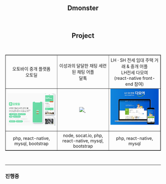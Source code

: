 ## <div align="center">Dmonster</div>

</br>

## <div align="center">Project</div>

<br/>
<table border="1">
  <tr style="width:100%; ">
      <td align='center'style="width:33%;padding:1%;">오토바이 중개 플랫폼</br>오토딜</td>
      <td align='center'style="width:33%;padding:1%;">이성과의 달달한 채팅 세련된 채팅 어플</br>달톡</td>
      <td align='center'style="width:33%;padding:1%;">LH · SH 전세 임대 주택 거래 & 중개 어플 </br>LH전세 다모여 </br>(react-native front-end 참여)
      </td>
  </tr>
  <tr style="width:100%; ">
      <td align='center'style="width:33%; padding:0% 1%; justify-content: center;align-items: center; ">
      <a href="./autodeal/README.md" id="autodeal" >
          <img src='./images/autodeal/autodeal_2.png' style="width:100%;" />
        </a>
      </td>
      <td align='center'style="width:33%; padding:0% 1%; justify-content: center;align-items: center; ">
        <a href="./daltalk/README.md" id="daltalk" >
          <img src='./images/daltalk/daltalk.png' style="width:100%;" />
        </a>
        &nbsp;
      </td>
      <td align='center'style="width:33%; padding:0% 1%; justify-content: center;align-items: center; ">
        <a href="./daltalk/README.md" id="daltalk" >
          <img src='./images/lhsh/lhsh.jpeg' style="width:100%;" />
        </a>
        &nbsp;
      </td>
 
  
  </tr>
  <tr style="width:100%; ">
      <td align='center'style="width:33%;padding:1%;">
      php, react-native, mysql, bootstrap
      </td>
      <td align='center'style="width:33%;padding:1%;">
      node, socat.io, php, react-native, mysql, bootstrap
      </td>
      <td align='center'style="width:33%;padding:1%;">
      php, react-native, mysql
      </td>
  </tr>
</table>

<br/>

---

### 진행중
